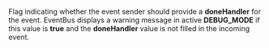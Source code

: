 Flag indicating whether the event sender should provide a **doneHandler** for the event. EventBus displays a warning message in active **DEBUG_MODE** if this value is **true** and the **doneHandler** value is not filled in the incoming event.
